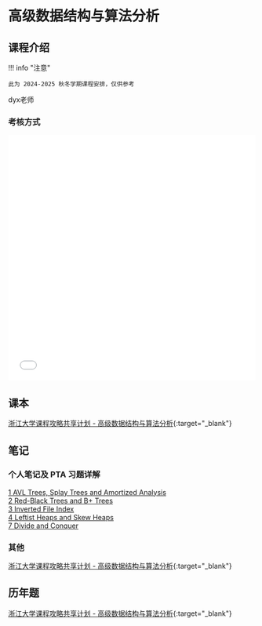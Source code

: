 # 高级数据结构与算法分析

<!-- !!! tip "说明"

    此文档正在更新中…… -->

## 课程介绍

!!! info "注意"

    此为 2024-2025 秋冬学期课程安排，仅供参考

dyx老师

### 考核方式

<embed src="../../../file/ADS/ADS_doc1.pdf" type="application/pdf" width="100%" height="500" />

## 课本

[浙江大学课程攻略共享计划 - 高级数据结构与算法分析](https://qsctech.github.io/zju-icicles/%E9%AB%98%E7%BA%A7%E6%95%B0%E6%8D%AE%E7%BB%93%E6%9E%84%E4%B8%8E%E7%AE%97%E6%B3%95%E5%88%86%E6%9E%90/){:target="_blank"}

## 笔记

### 个人笔记及 PTA 习题详解

[1 AVL Trees, Splay Trees and Amortized Analysis](./ch1.md)<br/>
[2 Red-Black Trees and B+ Trees](./ch2.md)<br/>
[3 Inverted File Index](./ch3.md)<br/>
[4 Leftist Heaps and Skew Heaps](./ch4.md)<br/>
[7 Divide and Conquer](./ch7.md)

### 其他

[浙江大学课程攻略共享计划 - 高级数据结构与算法分析](https://qsctech.github.io/zju-icicles/%E9%AB%98%E7%BA%A7%E6%95%B0%E6%8D%AE%E7%BB%93%E6%9E%84%E4%B8%8E%E7%AE%97%E6%B3%95%E5%88%86%E6%9E%90/){:target="_blank"}

## 历年题

[浙江大学课程攻略共享计划 - 高级数据结构与算法分析](https://qsctech.github.io/zju-icicles/%E9%AB%98%E7%BA%A7%E6%95%B0%E6%8D%AE%E7%BB%93%E6%9E%84%E4%B8%8E%E7%AE%97%E6%B3%95%E5%88%86%E6%9E%90/){:target="_blank"}
